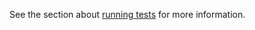 See the section about [running tests](https://facebook.github.io/create-react-app/docs/running-tests) for more information.
